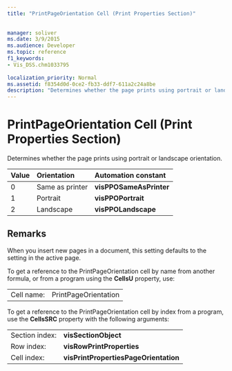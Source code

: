 ```yaml
---
title: "PrintPageOrientation Cell (Print Properties Section)"
 
 
manager: soliver
ms.date: 3/9/2015
ms.audience: Developer
ms.topic: reference
f1_keywords:
- Vis_DSS.chm1033795
 
localization_priority: Normal
ms.assetid: f8354d0d-0ce2-fb33-ddf7-611a2c24a8be
description: "Determines whether the page prints using portrait or landscape orientation."
---
```


# PrintPageOrientation Cell (Print Properties Section)

Determines whether the page prints using portrait or landscape orientation.
  
|**Value**|**Orientation**|**Automation constant**|
|:-----|:-----|:-----|
| 0  <br/> | Same as printer  <br/> |**visPPOSameAsPrinter** <br/> |
| 1  <br/> | Portrait  <br/> |**visPPOPortrait** <br/> |
|2  <br/> |Landscape  <br/> |**visPPOLandscape** <br/> |
   
## Remarks

When you insert new pages in a document, this setting defaults to the setting in the active page.
  
To get a reference to the PrintPageOrientation cell by name from another formula, or from a program using the **CellsU** property, use: 
  
|||
|:-----|:-----|
| Cell name:  <br/> | PrintPageOrientation  <br/> |
   
To get a reference to the PrintPageOrientation cell by index from a program, use the **CellsSRC** property with the following arguments: 
  
|||
|:-----|:-----|
| Section index:  <br/> |**visSectionObject** <br/> |
| Row index:  <br/> |**visRowPrintProperties** <br/> |
| Cell index:  <br/> |**visPrintPropertiesPageOrientation** <br/> |
   


